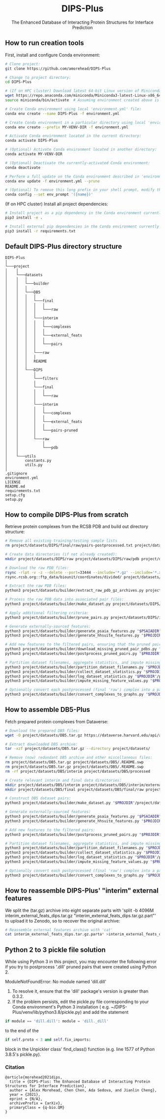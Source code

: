 <div align="center">

# DIPS-Plus

The Enhanced Database of Interacting Protein Structures for Interface Prediction

[comment]: <> ([![Paper]&#40;http://img.shields.io/badge/paper-arxiv.1001.2234-B31B1B.svg&#41;]&#40;https://www.nature.com/articles/nature14539&#41;)

[comment]: <> ([![Conference]&#40;http://img.shields.io/badge/NeurIPS-2021-4b44ce.svg&#41;]&#40;https://papers.nips.cc/book/advances-in-neural-information-processing-systems-35-2021&#41;)

</div>

## How to run creation tools

First, install and configure Conda environment:

```bash
# Clone project:
git clone https://github.com/amorehead/DIPS-Plus

# Change to project directory:
cd DIPS-Plus

# (If on HPC cluster) Download latest 64-bit Linux version of Miniconda and activate it:
wget https://repo.anaconda.com/miniconda/Miniconda3-latest-Linux-x86_64.sh  # Specify install directory
source miniconda/bin/activate  # Assuming environment created above is called 'miniconda'

# Create Conda environment using local 'environment.yml' file:
conda env create --name DIPS-Plus -f environment.yml

# Create Conda environment in a particular directory using local 'environment.yml' file:
conda env create --prefix MY-VENV-DIR -f environment.yml

# Activate Conda environment located in the current directory:
conda activate DIPS-Plus

# (Optional) Activate Conda environment located in another directory:
conda activate MY-VENV-DIR

# (Optional) Deactivate the currently-activated Conda environment:
conda deactivate

# Perform a full update on the Conda environment described in 'environment.yml':
conda env update -f environment.yml --prune

# (Optional) To remove this long prefix in your shell prompt, modify the env_prompt setting in your .condarc file with:
conda config --set env_prompt '({name})'
 ```

(If on HPC cluster) Install all project dependencies:

```bash
# Install project as a pip dependency in the Conda environment currently activated:
pip3 install -e .

# Install external pip dependencies in the Conda environment currently activated:
pip3 install -r requirements.txt
 ```

## Default DIPS-Plus directory structure

```
DIPS-Plus
│
└───project
│    │
│    └───datasets
│    │   │
│    │   └───builder
│    │   │
│    │   └───DB5
│    │   │   │
│    │   │   └───final
│    │   │   │   │
│    │   │   │   └───raw
│    │   │   │
│    │   │   └───interim
│    │   │   │   │
│    │   │   │   └───complexes
│    │   │   │   │
│    │   │   │   └───external_feats
│    │   │   │   │
│    │   │   │   └───pairs
│    │   │   │
│    │   │   └───raw
│    │   │   │
│    │   │   README
│    │   │
│    │   └───DIPS
│    │       │
│    │       └───filters
│    │       │
│    │       └───final
│    │       │   │
│    │       │   └───raw
│    │       │
│    │       └───interim
│    │       │   │
│    │       │   └───complexes
│    │       │   │
│    │       │   └───external_feats
│    │       │   │
│    │       │   └───pairs-pruned
│    │       │
│    │       └───raw
│    │           │
│    │           └───pdb
│    │
│    └───utils
│        constants.py
│        utils.py
│
.gitignore
environment.yml
LICENSE
README.md
requirements.txt
setup.cfg
setup.py
```

## How to compile DIPS-Plus from scratch

Retrieve protein complexes from the RCSB PDB and build out directory structure:

```bash
# Remove all existing training/testing sample lists
rm project/datasets/DIPS/final/raw/pairs-postprocessed.txt project/datasets/DIPS/final/raw/pairs-postprocessed-train.txt project/datasets/DIPS/final/raw/pairs-postprocessed-val.txt project/datasets/DIPS/final/raw/pairs-postprocessed-test.txt

# Create data directories (if not already created):
mkdir project/datasets/DIPS/raw project/datasets/DIPS/raw/pdb project/datasets/DIPS/interim project/datasets/DIPS/interim/external_feats project/datasets/DIPS/final project/datasets/DIPS/final/raw project/datasets/DIPS/final/processed

# Download the raw PDB files:
rsync -rlpt -v -z --delete --port=33444 --include='*.gz' --include='*.xz' --include='*/' --exclude '*' \
rsync.rcsb.org::ftp_data/biounit/coordinates/divided/ project/datasets/DIPS/raw/pdb

# Extract the raw PDB files:
python3 project/datasets/builder/extract_raw_pdb_gz_archives.py project/datasets/DIPS/raw/pdb

# Process the raw PDB data into associated pair files:
python3 project/datasets/builder/make_dataset.py project/datasets/DIPS/raw/pdb project/datasets/DIPS/interim --num_cpus 28 --source_type rcsb --bound

# Apply additional filtering criteria:
python3 project/datasets/builder/prune_pairs.py project/datasets/DIPS/interim/pairs project/datasets/DIPS/filters project/datasets/DIPS/interim/pairs-pruned --num_cpus 28

# Generate externally-sourced features:
python3 project/datasets/builder/generate_psaia_features.py "$PSAIADIR" "$PROJDIR"/project/datasets/builder/psaia_config_file_dips.txt "$PROJDIR"/project/datasets/DIPS/raw/pdb "$PROJDIR"/project/datasets/DIPS/interim/parsed "$PROJDIR"/project/datasets/DIPS/interim/pairs-pruned "$PROJDIR"/project/datasets/DIPS/interim/external_feats --source_type rcsb
python3 project/datasets/builder/generate_hhsuite_features.py "$PROJDIR"/project/datasets/DIPS/interim/parsed "$PROJDIR"/project/datasets/DIPS/interim/pairs-pruned "$HHSUITE_DB" "$PROJDIR"/project/datasets/DIPS/interim/external_feats --num_cpu_jobs 4 --num_cpus_per_job 8 --num_iter 2 --source_type rcsb --write_file

# Add new features to the filtered pairs, ensuring that the pruned pairs' original PDB files are stored locally for DSSP:
python3 project/datasets/builder/download_missing_pruned_pair_pdbs.py "$PROJDIR"/project/datasets/DIPS/raw/pdb "$PROJDIR"/project/datasets/DIPS/interim/pairs-pruned --num_cpus 32 --rank "$1" --size "$2"
python3 project/datasets/builder/postprocess_pruned_pairs.py "$PROJDIR"/project/datasets/DIPS/raw/pdb "$PROJDIR"/project/datasets/DIPS/interim/pairs-pruned "$PROJDIR"/project/datasets/DIPS/interim/external_feats "$PROJDIR"/project/datasets/DIPS/final/raw --num_cpus 32

# Partition dataset filenames, aggregate statistics, and impute missing features
python3 project/datasets/builder/partition_dataset_filenames.py "$PROJDIR"/project/datasets/DIPS/final/raw --source_type rcsb --filter_by_atom_count True --max_atom_count 17500 --rank "$1" --size "$2"
python3 project/datasets/builder/collect_dataset_statistics.py "$PROJDIR"/project/datasets/DIPS/final/raw --rank "$1" --size "$2"
python3 project/datasets/builder/log_dataset_statistics.py "$PROJDIR"/project/datasets/DIPS/final/raw --rank "$1" --size "$2"
python3 project/datasets/builder/impute_missing_feature_values.py "$PROJDIR"/project/datasets/DIPS/final/raw --impute_atom_features False --num_cpus 32 --rank "$1" --size "$2"

# Optionally convert each postprocessed (final 'raw') complex into a pair of DGL graphs (final 'processed') with labels
python3 project/datasets/builder/convert_complexes_to_graphs.py "$PROJDIR"/project/datasets/DIPS/final/raw "$PROJDIR"/project/datasets/DIPS/final/processed --num_cpus 32 --edge_dist_cutoff 15.0 --edge_limit 5000 --self_loops True --rank "$1" --size "$2"
```

## How to assemble DB5-Plus

Fetch prepared protein complexes from Dataverse:

```bash
# Download the prepared DB5 files:
wget -O project/datasets/DB5.tar.gz https://dataverse.harvard.edu/api/access/datafile/:persistentId?persistentId=doi:10.7910/DVN/H93ZKK/BXXQCG

# Extract downloaded DB5 archive:
tar -xzf project/datasets/DB5.tar.gz --directory project/datasets/

# Remove (now) redundant DB5 archive and other miscellaneous files:
rm project/datasets/DB5.tar.gz project/datasets/DB5/.README.swp
rm project/datasets/DB5.tar.gz project/datasets/DB5/.README.swp
rm -rf project/datasets/DB5/interim project/datasets/DB5/processed

# Create relevant interim and final data directories:
mkdir project/datasets/DB5/interim project/datasets/DB5/interim/external_feats
mkdir project/datasets/DB5/final project/datasets/DB5/final/raw project/datasets/DB5/final/processed

# Construct DB5 dataset pairs:
python3 project/datasets/builder/make_dataset.py "$PROJDIR"/project/datasets/DB5/raw "$PROJDIR"/project/datasets/DB5/interim --num_cpus 32 --source_type db5 --unbound

# Generate externally-sourced features:
python3 project/datasets/builder/generate_psaia_features.py "$PSAIADIR" "$PROJDIR"/project/datasets/builder/psaia_config_file_db5.txt "$PROJDIR"/project/datasets/DB5/raw "$PROJDIR"/project/datasets/DB5/interim/parsed "$PROJDIR"/project/datasets/DB5/interim/parsed "$PROJDIR"/project/datasets/DB5/interim/external_feats --source_type db5
python3 project/datasets/builder/generate_hhsuite_features.py "$PROJDIR"/project/datasets/DB5/interim/parsed "$PROJDIR"/project/datasets/DB5/interim/parsed "$HHSUITE_DB" "$PROJDIR"/project/datasets/DB5/interim/external_feats --num_cpu_jobs 4 --num_cpus_per_job 8 --num_iter 2 --source_type db5 --write_file

# Add new features to the filtered pairs:
python3 project/datasets/builder/postprocess_pruned_pairs.py "$PROJDIR"/project/datasets/DB5/raw "$PROJDIR"/project/datasets/DB5/interim/pairs "$PROJDIR"/project/datasets/DB5/interim/external_feats "$PROJDIR"/project/datasets/DB5/final/raw --num_cpus 32 --source_type db5

# Partition dataset filenames, aggregate statistics, and impute missing features
python3 project/datasets/builder/partition_dataset_filenames.py "$PROJDIR"/project/datasets/DB5/final/raw --source_type db5 --rank "$1" --size "$2"
python3 project/datasets/builder/collect_dataset_statistics.py "$PROJDIR"/project/datasets/DB5/final/raw --rank "$1" --size "$2"
python3 project/datasets/builder/log_dataset_statistics.py "$PROJDIR"/project/datasets/DB5/final/raw --rank "$1" --size "$2"
python3 project/datasets/builder/impute_missing_feature_values.py "$PROJDIR"/project/datasets/DB5/final/raw --impute_atom_features False --num_cpus 32 --rank "$1" --size "$2"

# Optionally convert each postprocessed (final 'raw') complex into a pair of DGL graphs (final 'processed') with labels
python3 project/datasets/builder/convert_complexes_to_graphs.py "$PROJDIR"/project/datasets/DB5/final/raw "$PROJDIR"/project/datasets/DB5/final/processed --num_cpus 32 --edge_dist_cutoff 15.0 --edge_limit 5000 --self_loops True --rank "$1" --size "$2"
```

## How to reassemble DIPS-Plus' "interim" external features

We split the (tar.gz) archive into eight separate parts with
'split -b 4096M interim_external_feats_dips.tar.gz "interim_external_feats_dips.tar.gz.part"'
to upload it to Zenodo, so to recover the original archive:

```bash
# Reassemble external features archive with 'cat'
cat interim_external_feats_dips.tar.gz.parta* >interim_external_feats_dips.tar.gz
```

## Python 2 to 3 pickle file solution

While using Python 3 in this project, you may encounter the following error if you try to postprocess '.dill' pruned
pairs that were created using Python 2.

ModuleNotFoundError: No module named 'dill.dill'

1. To resolve it, ensure that the 'dill' package's version is greater than 0.3.2.
2. If the problem persists, edit the pickle.py file corresponding to your Conda environment's Python 3 installation (
   e.g. ~/DIPS-Plus/venv/lib/python3.8/pickle.py) and add the statement

```python
if module == 'dill.dill': module = 'dill._dill'
```

to the end of the

```python
if self.proto < 3 and self.fix_imports:
```

block in the Unpickler class' find_class() function
(e.g. line 1577 of Python 3.8.5's pickle.py).

### Citation

```
@article{morehead2021dips,
  title = {DIPS-Plus: The Enhanced Database of Interacting Protein Structures for Interface Prediction},
  author = {Alex Morehead, Chen Chen, Ada Sedova, and Jianlin Cheng},
  year = {2021},
  eprint = {N/A},
  archivePrefix = {arXiv},
  primaryClass = {q-bio.QM}
}
```
